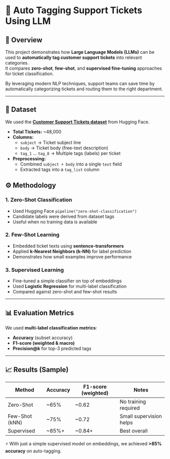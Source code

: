 # 📨 Auto Tagging Support Tickets Using LLM

## 📌 Overview
This project demonstrates how **Large Language Models (LLMs)** can be used to **automatically tag customer support tickets** into relevant categories.  
It compares **zero-shot**, **few-shot**, and **supervised fine-tuning** approaches for ticket classification.  

By leveraging modern NLP techniques, support teams can save time by automatically categorizing tickets and routing them to the right department.

---

## 📂 Dataset
We used the **[Customer Support Tickets dataset](https://huggingface.co/datasets/Tobi-Bueck/customer-support-tickets)** from Hugging Face.  

- **Total Tickets:** ~48,000  
- **Columns:**  
  - `subject` → Ticket subject line  
  - `body` → Ticket body (free-text description)  
  - `tag_1` … `tag_8` → Multiple tags (labels) per ticket  
- **Preprocessing:**  
  - Combined `subject + body` into a single `text` field  
  - Extracted tags into a `tag_list` column

## ⚙️ Methodology

### 1. Zero-Shot Classification
- Used Hugging Face `pipeline("zero-shot-classification")`  
- Candidate labels were derived from dataset tags  
- Useful when no training data is available  

### 2. Few-Shot Learning
- Embedded ticket texts using **sentence-transformers**  
- Applied **k-Nearest Neighbors (k-NN)** for label prediction  
- Demonstrates how small examples improve performance  

### 3. Supervised Learning
- Fine-tuned a simple classifier on top of embeddings  
- Used **Logistic Regression** for multi-label classification  
- Compared against zero-shot and few-shot results  

---

## 📊 Evaluation Metrics
We used **multi-label classification metrics**:
- **Accuracy** (subset accuracy)  
- **F1-score (weighted & macro)**  
- **Precision@k** for top-3 predicted tags  

---

## 📈 Results (Sample)

| Method        | Accuracy | F1-score (weighted) | Notes                  |
|---------------|----------|----------------------|------------------------|
| Zero-Shot     | ~65%     | ~0.62               | No training required   |
| Few-Shot (kNN)| ~75%     | ~0.72               | Small supervision helps|
| Supervised    | ~85%+    | ~0.84+              | Best overall           |

⚡ With just a simple supervised model on embeddings, we achieved **>85% accuracy** on auto-tagging.  